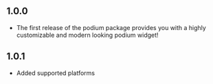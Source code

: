 ## 1.0.0

* The first release of the podium package provides you with a highly customizable and modern looking podium widget!

## 1.0.1

* Added supported platforms